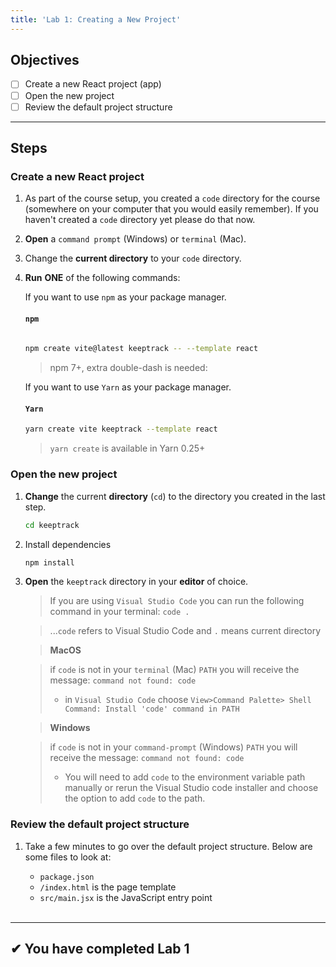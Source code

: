 ```yaml
---
title: 'Lab 1: Creating a New Project'
---
```


## Objectives

- [ ] Create a new React project (app)
- [ ] Open the new project
- [ ] Review the default project structure

---

## Steps

### Create a new React project

1. As part of the course setup, you created a `code` directory for the course (somewhere on your computer that you would easily remember). If you haven't created a `code` directory yet please do that now.
2. **Open** a `command prompt` (Windows) or `terminal` (Mac).
3. Change the **current directory** to your `code` directory.
4. **Run** **ONE** of the following commands:

   If you want to use `npm` as your package manager.

   #### `npm`

   ```bash
  
   npm create vite@latest keeptrack -- --template react
   ```

   > npm 7+, extra double-dash is needed:

   If you want to use `Yarn` as your package manager.

   #### `Yarn`

   ```bash
   yarn create vite keeptrack --template react
   ```

   > `yarn create` is available in Yarn 0.25+

### Open the new project

1. **Change** the current **directory** (`cd`) to the directory you created in the last step.
   ```bash
   cd keeptrack
   ```
2. Install dependencies
   ```bash
   npm install
   ```
3. **Open** the `keeptrack` directory in your **editor** of choice.

   > If you are using `Visual Studio Code` you can run the following command in your terminal: `code .`

   > ...`code` refers to Visual Studio Code and `.` means current directory

   > **MacOS**

   > if `code` is not in your `terminal` (Mac) `PATH` you will receive the message:
   > `command not found: code`
   >
   > - in `Visual Studio Code` choose `View>Command Palette> Shell Command: Install 'code' command in PATH`

   > **Windows**

   > if `code` is not in your `command-prompt` (Windows) `PATH` you will receive the message:
   > `command not found: code`
   >
   > - You will need to add `code` to the environment variable path manually or rerun the Visual Studio code installer and choose the option to add `code` to the path.

### Review the default project structure

1.  Take a few minutes to go over the default project structure. Below are some files to look at:

    - `package.json`
    - `/index.html` is the page template
    - `src/main.jsx` is the JavaScript entry point

    <br/>

---

## &#10004; You have completed Lab 1
